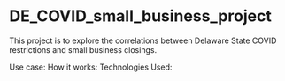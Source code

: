 # DE_COVID_small_business_project

This project is to explore the correlations between Delaware State COVID restrictions and small business closings.

Use case:
How it works:
Technologies Used:
